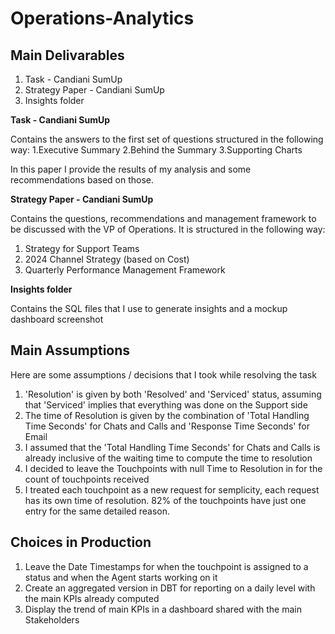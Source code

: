 # Operations-Analytics

## Main Delivarables

1. Task - Candiani SumUp
2. Strategy Paper - Candiani SumUp
3. Insights folder

**Task - Candiani SumUp** 

Contains the answers to the first set of questions structured in the following way:
1.Executive Summary
2.Behind the Summary
3.Supporting Charts

In this paper I provide the results of my analysis and some recommendations based on those.

**Strategy Paper - Candiani SumUp**

Contains the questions, recommendations and management framework to be discussed with the VP of Operations.
It is structured in the following way:
1. Strategy for Support Teams 
2. 2024 Channel Strategy (based on Cost)
3. Quarterly Performance Management Framework

**Insights folder**

Contains the SQL files that I use to generate insights and a mockup dashboard screenshot


## Main Assumptions

Here are some assumptions / decisions that I took while resolving the task

1. 'Resolution' is given by both 'Resolved' and 'Serviced' status, assuming that 'Serviced' implies that everything was done on the Support side
2. The time of Resolution is given by the combination of 'Total Handling Time Seconds' for Chats and Calls and 'Response Time Seconds' for Email
3. I assumed that the 'Total Handling Time Seconds' for Chats and Calls is already inclusive of the waiting time to compute the time to resolution
4. I decided to leave the Touchpoints with null Time to Resolution in for the count of touchpoints received
5. I treated each touchpoint as a new request for semplicity, each request has its own time of resolution. 82% of the touchpoints have just one entry for the same detailed reason.

## Choices in Production

1. Leave the Date Timestamps for when the touchpoint is assigned to a status and when the Agent starts working on it
2. Create an aggregated version in DBT for reporting on a daily level with the main KPIs already computed
3. Display the trend of main KPIs in a dashboard shared with the main Stakeholders 

